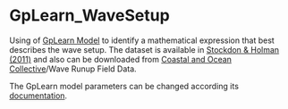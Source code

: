# GpLearn_WaveSetup
Using of [GpLearn Model](https://github.com/trevorstephens/gplearn) to identify a mathematical expression that best describes the wave setup. The dataset is available in [Stockdon & Holman (2011)](https://pubs.usgs.gov/ds/602/) and also can be downloaded from [Coastal and Ocean Collective](https://coastalhub.science/data})/Wave Runup Field Data.

The GpLearn model parameters can be changed according its [documentation](https://gplearn.readthedocs.io/en/stable/index.html).
